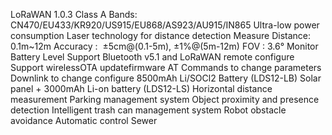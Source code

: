LoRaWAN 1.0.3 Class A
Bands: CN470/EU433/KR920/US915/EU868/AS923/AU915/IN865
Ultra-low power consumption
Laser technology for distance detection
Measure Distance: 0.1m~12m
Accuracy :  ±5cm@(0.1-5m), ±1%@(5m-12m)
FOV : 3.6°
Monitor Battery Level
Support Bluetooth v5.1 and LoRaWAN remote configure
Support wirelessOTA updatefirmware
AT Commands to change parameters
Downlink to change configure
8500mAh Li/SOCl2 Battery (LDS12-LB)
Solar panel + 3000mAh Li-on battery (LDS12-LS)
Horizontal distance measurement
Parking management system
Object proximity and presence detection
Intelligent trash can management system
Robot obstacle avoidance
Automatic control
Sewer
